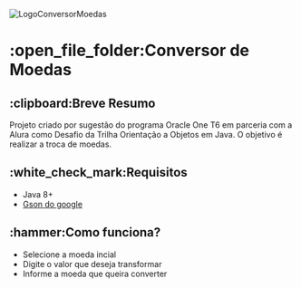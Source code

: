 ![LogoConversorMoedas](https://github.com/jefersonae/ConversorDeMoedas/assets/38109358/0655eb2d-9c5c-4012-9102-5984f33b3154)
<h1>:open_file_folder:Conversor de Moedas</h1>
<h2>:clipboard:Breve Resumo</h2>
<p>
  Projeto criado por sugestão do programa Oracle One T6 em parceria com a Alura como Desafio da Trilha Orientação a Objetos em Java. O objetivo é realizar a troca de moedas.
</p>
<h2>:white_check_mark:Requisitos</h2>
<ul>
  <li>Java 8+</li>
  <li><a href="https://mvnrepository.com/artifact/com.google.code.gson/gson">Gson do google</a></li>
</ul>
<h2>:hammer:Como funciona?</h2>
<p>
  <ul>
    <li>Selecione a moeda incial</li>
    <li>Digite o valor que deseja transformar</li>
    <li>Informe a moeda que queira converter</li>
  </ul>
</p>
